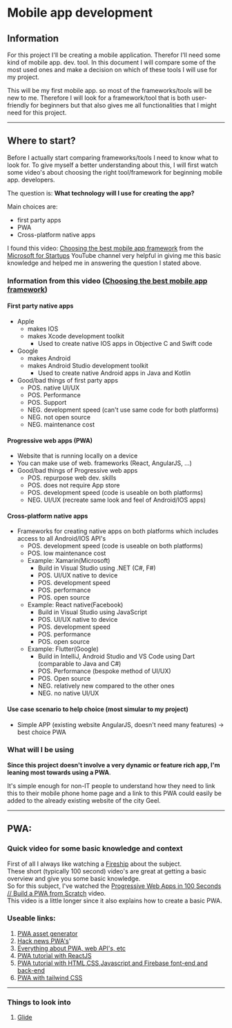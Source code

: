 # Mobile app development

## Information
For this project I'll be creating a mobile application. Therefor I'll need some kind of mobile app. dev. tool.
In this document I will compare some of the most used ones and make a decision on which of these tools I will use for my project.

This will be my first mobile app. so most of the frameworks/tools will be new to me.
Therefore I will look for a framework/tool that is both user-friendly for beginners but that also gives me all functionalities that I might need for this project.

---

## Where to start? 
Before I actually start comparing frameworks/tools I need to know what to look for.
To give myself a better understanding about this, I will first watch some video's about choosing the right tool/framework for beginning mobile app. developers.

The question is: **What technology will I use for creating the app?**

Main choices are:
* first party apps
* PWA
* Cross-platform native apps

I found this video: [Choosing the best mobile app framework](https://www.youtube.com/watch?v=4m7msadL5iA) from the [Microsoft for Startups](https://www.youtube.com/c/MicrosoftforStartups) YouTube channel very helpful in giving me this basic knowledge and helped me in answering the question I stated above. 

### Information from this video ([Choosing the best mobile app framework](https://www.youtube.com/watch?v=4m7msadL5iA))
#### First party native apps
* Apple 
  * makes IOS
  * makes Xcode development toolkit 
    * Used to create native IOS apps in Objective C and Swift code
* Google
  * makes Android
  * makes Android Studio development toolkit
    * Used to create native Android apps in Java and Kotlin
* Good/bad things of first party apps
  * POS. native UI/UX
  * POS. Performance
  * POS. Support
  * NEG. development speed (can't use same code for both platforms)
  * NEG. not open source
  * NEG. maintenance cost

#### Progressive web apps (PWA)
* Website that is running locally on a device
* You can make use of web. frameworks (React, AngularJS, ...)
* Good/bad things of Progressive web apps
  * POS. repurpose web dev. skills
  * POS. does not require App store 
  * POS. development speed (code is useable on both platforms)
  * NEG. UI/UX (recreate same look and feel of Android/IOS apps)

#### Cross-platform native apps
* Frameworks for creating native apps on both platforms which includes access to all Android/IOS API's
  * POS. development speed (code is useable on both platforms)
  * POS. low maintenance cost   
  * Example: Xamarin(Microsoft)
    * Build in Visual Studio using .NET (C#, F#)
    * POS. UI/UX native to device 
    * POS. development speed
    * POS. performance
    * POS. open source
  * Example: React native(Facebook)
    * Build in Visual Studio using JavaScript
    * POS. UI/UX native to device 
    * POS. development speed
    * POS. performance
    * POS. open source
  * Example: Flutter(Google)
    * Build in IntelliJ, Android Studio and VS Code using Dart (comparable to Java and C#)
    * POS. Performance (bespoke method of UI/UX)
    * POS. Open source
    * NEG. relatively new compared to the other ones
    * NEG. no native UI/UX

#### Use case scenario to help choice (most simular to my project)
* Simple APP (existing website AngularJS, doesn't need many features) -> best choice PWA 

### What will I be using
**Since this project doesn't involve a very dynamic or feature rich app, I'm leaning most towards using a PWA**.

It's simple enough for non-IT people to understand how they need to link this to their mobile phone home page and a link to this PWA could easily be added to the already existing website of the city Geel.

---

## PWA: 
### Quick video for some basic knowledge and context
First of all I always like watching a [Fireship](https://www.youtube.com/c/Fireship) about the subject. <br>
These short (typically 100 second) video's are great at getting a basic overview and give you some basic knowledge. <br>
So for this subject, I've watched the [Progressive Web Apps in 100 Seconds // Build a PWA from Scratch](https://www.youtube.com/watch?v=sFsRylCQblw) video. <br>
This video is a little longer since it also explains how to create a basic PWA.

### Useable links:
1. [PWA asset generator](https://github.com/elegantapp/pwa-asset-generator/releases)
2. [Hack news PWA's](https://hnpwa.com/)'
3. [Everything about PWA, web API's, etc](https://web.dev/)
4. [PWA tutorial with ReactJS](https://www.youtube.com/watch?v=bRoRikxgIew&list=PL8p2I9GklV46NFHdQMFBjXvxwVqtJpa2N)
5. [PWA tutorial with HTML,CSS,Javascript and Firebase font-end and back-end](https://www.youtube.com/watch?v=4XT23X0Fjfk&list=PL4cUxeGkcC9gTxqJBcDmoi5Q2pzDusSL7)
6. [PWA with tailwind CSS](https://www.youtube.com/watch?v=BKHHbQ-mVEM)

---

### Things to look into
1. [Glide](https://www.glideapps.com/)


